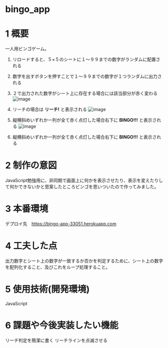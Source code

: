 # bingo_app

# 1 概要

一人用ビンゴゲーム。


1. リロードすると、５×５のシートに１〜９９までの数字がランダムに配置される
2. 数字を出すボタンを押すことで１〜９９までの数字が１つランダムに出力される
3. ２で出力された数字がシート上に存在する場合には該当部分が赤く変わる
![image](https://user-images.githubusercontent.com/75596850/109627392-edc5e100-7b84-11eb-8431-5a92fe8fe0ec.png)
4. リーチの場合は **リーチ!** と表示される
![image](https://user-images.githubusercontent.com/75596850/109627523-0cc47300-7b85-11eb-8fd9-2a72f292d7e0.png)
5. 縦横斜めいずれか一列が全て赤く点灯した場合右下に **BINGO!!!** と表示される
![image](https://user-images.githubusercontent.com/75596850/109627676-34b3d680-7b85-11eb-93e1-607673ab90e3.png)

5. 縦横斜めいずれか一列が全て赤く点灯した場合右下に **BINGO!!!** と表示される

# 2 制作の意図

JavaScript勉強用に、非同期で画面上に何かを表示させたり、表示を変えたりして何かできないかと思案したところビンゴを思いついたので作ってみました。

# 3 本番環境

デプロイ先　https://bingo-app-33051.herokuapp.com

# 4 工夫した点

出力数字とシート上の数字が一致するか否かを判定するために、シート上の数字を配列化すること、及びこれをループ処理すること。

# 5 使用技術(開発環境)

JavaScript

# 6 課題や今後実装したい機能

リーチ判定を簡潔に書く
リーチラインを点滅させる







